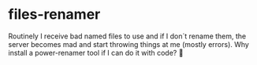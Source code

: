 # files-renamer
Routinely I receive bad named files to use and if I don´t rename them, the server becomes mad and start throwing things at me (mostly errors). Why install a power-renamer tool if I can do it with code? 🥷
